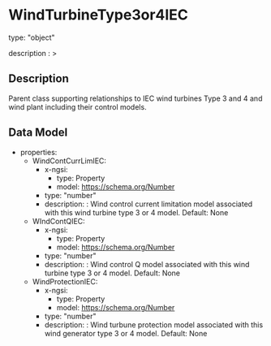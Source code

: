 # WindTurbineType3or4IEC
type: "object"
description : >
## Description
Parent class supporting relationships to IEC wind turbines Type 3 and 4 and wind plant including their control models.

## Data Model
  - properties:
    - WindContCurrLimIEC:
      - x-ngsi:
        - type: Property
        - model: https://schema.org/Number
      - type: "number"
      - description: : Wind control current limitation model associated with this wind turbine type 3 or 4 model. Default: None
    - WIndContQIEC:
      - x-ngsi:
        - type: Property
        - model: https://schema.org/Number
      - type: "number"
      - description: : Wind control Q model associated with this wind turbine type 3 or 4 model. Default: None
    - WindProtectionIEC:
      - x-ngsi:
        - type: Property
        - model: https://schema.org/Number
      - type: "number"
      - description: : Wind turbune protection model associated with this wind generator type 3 or 4 model. Default: None
